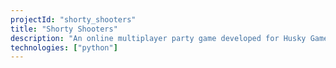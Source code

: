 ```yaml
---
projectId: "shorty_shooters"
title: "Shorty Shooters"
description: "An online multiplayer party game developed for Husky Game Development Enterprise"
technologies: ["python"]
---
```

